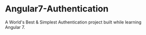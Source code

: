 # Angular7-Authentication
A World's Best &amp; Simplest Authentication project built while learning Angular 7.
